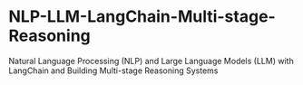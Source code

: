 # NLP-LLM-LangChain-Multi-stage-Reasoning
Natural Language Processing (NLP) and Large Language Models (LLM) with LangChain and Building Multi-stage Reasoning Systems
